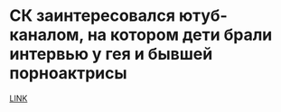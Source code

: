 # СК заинтересовался ютуб-каналом, на котором дети брали интервью у гея и бывшей порноактрисы



[LINK](https://varlamov.ru/3650365.html)